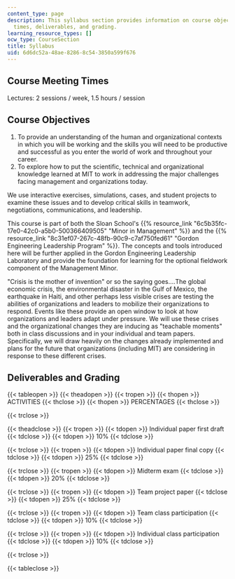 ```yaml
---
content_type: page
description: This syllabus section provides information on course objectives, meeting
  times, deliverables, and grading.
learning_resource_types: []
ocw_type: CourseSection
title: Syllabus
uid: 6d6dc52a-48ae-8286-8c54-3850a599f676
---
```


Course Meeting Times
--------------------

Lectures: 2 sessions / week, 1.5 hours / session

Course Objectives
-----------------

1.  To provide an understanding of the human and organizational contexts in which you will be working and the skills you will need to be productive and successful as you enter the world of work and throughout your career.
2.  To explore how to put the scientific, technical and organizational knowledge learned at MIT to work in addressing the major challenges facing management and organizations today.

We use interactive exercises, simulations, cases, and student projects to examine these issues and to develop critical skills in teamwork, negotiations, communications, and leadership.

This course is part of both the Sloan School's {{% resource_link "6c5b35fc-17e0-42c0-a5b0-500366409505" "Minor in Management" %}} and the {{% resource_link "8c31ef07-267c-48fb-90c9-c7af750fed61" "Gordon Engineering Leadership Program" %}}. The concepts and tools introduced here will be further applied in the Gordon Engineering Leadership Laboratory and provide the foundation for learning for the optional fieldwork component of the Management Minor.

"Crisis is the mother of invention" or so the saying goes….The global economic crisis, the environmental disaster in the Gulf of Mexico, the earthquake in Haiti, and other perhaps less visible crises are testing the abilities of organizations and leaders to mobilize their organizations to respond. Events like these provide an open window to look at how organizations and leaders adapt under pressure. We will use these crises and the organizational changes they are inducing as "teachable moments" both in class discussions and in your individual and team papers. Specifically, we will draw heavily on the changes already implemented and plans for the future that organizations (including MIT) are considering in response to these different crises.

Deliverables and Grading
------------------------

{{< tableopen >}}
{{< theadopen >}}
{{< tropen >}}
{{< thopen >}}
ACTIVITIES
{{< thclose >}}
{{< thopen >}}
PERCENTAGES
{{< thclose >}}

{{< trclose >}}

{{< theadclose >}}
{{< tropen >}}
{{< tdopen >}}
Individual paper first draft
{{< tdclose >}}
{{< tdopen >}}
10%
{{< tdclose >}}

{{< trclose >}}
{{< tropen >}}
{{< tdopen >}}
Individual paper final copy
{{< tdclose >}}
{{< tdopen >}}
25%
{{< tdclose >}}

{{< trclose >}}
{{< tropen >}}
{{< tdopen >}}
Midterm exam
{{< tdclose >}}
{{< tdopen >}}
20%
{{< tdclose >}}

{{< trclose >}}
{{< tropen >}}
{{< tdopen >}}
Team project paper
{{< tdclose >}}
{{< tdopen >}}
25%
{{< tdclose >}}

{{< trclose >}}
{{< tropen >}}
{{< tdopen >}}
Team class participation
{{< tdclose >}}
{{< tdopen >}}
10%
{{< tdclose >}}

{{< trclose >}}
{{< tropen >}}
{{< tdopen >}}
Individual class participation
{{< tdclose >}}
{{< tdopen >}}
10%
{{< tdclose >}}

{{< trclose >}}

{{< tableclose >}}